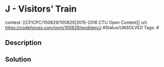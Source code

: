# J - Visitors’ Train

contest: [[CFICPC/100829/100829|2015-2016 CTU Open Contest]]
url: https://codeforces.com/gym/100829/problem/J
#Status/UNSOLVED
Tags: #

## Description

## Solution

